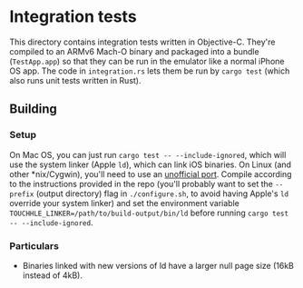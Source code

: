 Integration tests
=================

This directory contains integration tests written in Objective-C. They're compiled to an ARMv6 Mach-O binary and packaged into a bundle (`TestApp.app`) so that they can be run in the emulator like a normal iPhone OS app. The code in `integration.rs` lets them be run by `cargo test` (which also runs unit tests written in Rust).

Building
--------

### Setup

On Mac OS, you can just run `cargo test -- --include-ignored`, which will use the system linker (Apple `ld`), which can link iOS binaries. On Linux (and other *nix/Cygwin), you'll need to use an [unofficial port](https://github.com/tpoechtrager/cctools-port/tree/master). Compile according to the instructions provided in the repo (you'll probably want to set the `--prefix` (output directory) flag in `./configure.sh`, to avoid having Apple's `ld` override your system linker) and set the environment variable `TOUCHHLE_LINKER=/path/to/build-output/bin/ld` before running `cargo test -- --include-ignored`.

### Particulars

- Binaries linked with new versions of ld have a larger null page size (16kB instead of 4kB).
